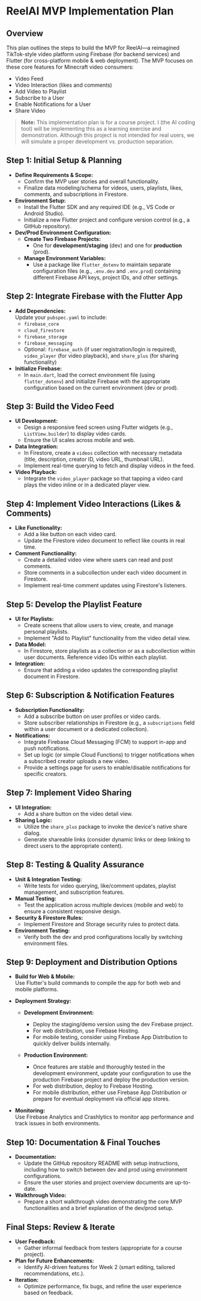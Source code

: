 # ReelAI MVP Implementation Plan

## Overview
This plan outlines the steps to build the MVP for ReelAI—a reimagined TikTok-style video platform using Firebase (for backend services) and Flutter (for cross-platform mobile & web deployment). The MVP focuses on these core features for Minecraft video consumers:
- Video Feed
- Video Interaction (likes and comments)
- Add Video to Playlist
- Subscribe to a User
- Enable Notifications for a User
- Share Video

> **Note:** This implementation plan is for a course project. I (the AI coding tool) will be implementing this as a learning exercise and demonstration. Although this project is not intended for real users, we will simulate a proper development vs. production separation.

## Step 1: Initial Setup & Planning
- **Define Requirements & Scope:**  
  - Confirm the MVP user stories and overall functionality.
  - Finalize data modeling/schema for videos, users, playlists, likes, comments, and subscriptions in Firestore.
- **Environment Setup:**  
  - Install the Flutter SDK and any required IDE (e.g., VS Code or Android Studio).
  - Initialize a new Flutter project and configure version control (e.g., a GitHub repository).
- **Dev/Prod Environment Configuration:**  
  - **Create Two Firebase Projects:**  
    - One for **development/staging** (dev) and one for **production** (prod).
  - **Manage Environment Variables:**  
    - Use a package like `flutter_dotenv` to maintain separate configuration files (e.g., `.env.dev` and `.env.prod`) containing different Firebase API keys, project IDs, and other settings.

## Step 2: Integrate Firebase with the Flutter App
- **Add Dependencies:**  
  Update your `pubspec.yaml` to include:
  - `firebase_core`
  - `cloud_firestore`
  - `firebase_storage`
  - `firebase_messaging`
  - Optional: `firebase_auth` (if user registration/login is required), `video_player` (for video playback), and `share_plus` (for sharing functionality)
- **Initialize Firebase:**  
  - In `main.dart`, load the correct environment file (using `flutter_dotenv`) and initialize Firebase with the appropriate configuration based on the current environment (dev or prod).

## Step 3: Build the Video Feed
- **UI Development:**  
  - Design a responsive feed screen using Flutter widgets (e.g., `ListView.builder`) to display video cards.
  - Ensure the UI scales across mobile and web.
- **Data Integration:**  
  - In Firestore, create a `videos` collection with necessary metadata (title, description, creator ID, video URL, thumbnail URL).
  - Implement real-time querying to fetch and display videos in the feed.
- **Video Playback:**  
  - Integrate the `video_player` package so that tapping a video card plays the video inline or in a dedicated player view.

## Step 4: Implement Video Interactions (Likes & Comments)
- **Like Functionality:**  
  - Add a like button on each video card.
  - Update the Firestore video document to reflect like counts in real time.
- **Comment Functionality:**  
  - Create a detailed video view where users can read and post comments.
  - Store comments in a subcollection under each video document in Firestore.
  - Implement real-time comment updates using Firestore's listeners.

## Step 5: Develop the Playlist Feature
- **UI for Playlists:**  
  - Create screens that allow users to view, create, and manage personal playlists.
  - Implement "Add to Playlist" functionality from the video detail view.
- **Data Model:**  
  - In Firestore, store playlists as a collection or as a subcollection within user documents. Reference video IDs within each playlist.
- **Integration:**  
  - Ensure that adding a video updates the corresponding playlist document in Firestore.

## Step 6: Subscription & Notification Features
- **Subscription Functionality:**  
  - Add a subscribe button on user profiles or video cards.
  - Store subscriber relationships in Firestore (e.g., a `subscriptions` field within a user document or a dedicated collection).
- **Notifications:**  
  - Integrate Firebase Cloud Messaging (FCM) to support in-app and push notifications.
  - Set up logic (or simple Cloud Functions) to trigger notifications when a subscribed creator uploads a new video.
  - Provide a settings page for users to enable/disable notifications for specific creators.

## Step 7: Implement Video Sharing
- **UI Integration:**  
  - Add a share button on the video detail view.
- **Sharing Logic:**  
  - Utilize the `share_plus` package to invoke the device's native share dialog.
  - Generate shareable links (consider dynamic links or deep linking to direct users to the appropriate content).

## Step 8: Testing & Quality Assurance
- **Unit & Integration Testing:**  
  - Write tests for video querying, like/comment updates, playlist management, and subscription features.
- **Manual Testing:**  
  - Test the application across multiple devices (mobile and web) to ensure a consistent responsive design.
- **Security & Firestore Rules:**  
  - Implement Firestore and Storage security rules to protect data.
- **Environment Testing:**  
  - Verify both the dev and prod configurations locally by switching environment files.

## Step 9: Deployment and Distribution Options
- **Build for Web & Mobile:**  
  Use Flutter's build commands to compile the app for both web and mobile platforms.
  
- **Deployment Strategy:**  
  - **Development Environment:**  
    - Deploy the staging/demo version using the dev Firebase project.
    - For web distribution, use Firebase Hosting.
    - For mobile testing, consider using Firebase App Distribution to quickly deliver builds internally.
  
  - **Production Environment:**  
    - Once features are stable and thoroughly tested in the development environment, update your configuration to use the production Firebase project and deploy the production version.
    - For web distribution, deploy to Firebase Hosting.
    - For mobile distribution, either use Firebase App Distribution or prepare for eventual deployment via official app stores.
  
- **Monitoring:**  
  Use Firebase Analytics and Crashlytics to monitor app performance and track issues in both environments.

## Step 10: Documentation & Final Touches
- **Documentation:**  
  - Update the GitHub repository README with setup instructions, including how to switch between dev and prod using environment configurations.
  - Ensure the user stories and project overview documents are up-to-date.
- **Walkthrough Video:**  
  - Prepare a short walkthrough video demonstrating the core MVP functionalities and a brief explanation of the dev/prod setup.

## Final Steps: Review & Iterate
- **User Feedback:**  
  - Gather informal feedback from testers (appropriate for a course project).
- **Plan for Future Enhancements:**  
  - Identify AI-driven features for Week 2 (smart editing, tailored recommendations, etc.).
- **Iteration:**  
  - Optimize performance, fix bugs, and refine the user experience based on feedback. 